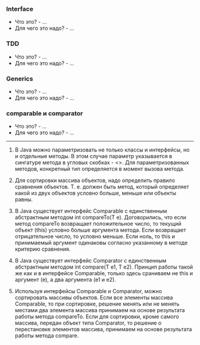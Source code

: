 ### Interface
- Что это? - ...
- Для чего это надо? - ...

### TDD
- Что это? - ...
- Для чего это надо? - ...

### Generics
- Что это? - ...
- Для чего это надо? - ...

### comparable и comparator
- Что это? - ...
- Для чего это надо? - ...



__________________________

1. В Java можно параметризовать не только классы и интерфейсы, но и отдельные методы. 
В этом случае параметр указывается в сингатуре метода в угловых скобках - <>. 
Для параметризованных методов, конкретный тип определяется в момент вызова метода.

2. Для сортировки массива объектов, надо определить правило сравнения объектов. 
Т. е. должен быть метод, который определяет какой из двух объектов условно больше, меньше или объекты равны.

3. В Java существует интерфейс Comparable<T> с единственным абстрактным методом int compareTo(T e). 
Договорились, что если метод compareTo возвращает положительное число, то текущий объект (this) 
условно больше аргумента метода. Если возвращает отрицательное число, то условно меньше. 
Если ноль, то this и принимаемый аргумент одинаковы согласно указанному в методе критерию сравнения.

4. В Java существует интерфейс Comparator<T> с единственным абстрактным методом int compare(T e1, T e2). 
Принцип работы такой же как и в интерфейсе Comparable, только здесь сраниваем не this и аргумент (е), 
а два аргумента (е1 и е2). 

5. Используя интерфейсы Comparable и Comparator, можно сортировать массивы объектов. 
Если все элементы массива Comparable, то при сортировке, решение менять или не менять 
местами два элемента массива принимаем на основе результата работы метода compareTo. 
Если для сортировки, кроме самого массива, передан объект типа Comparator, то решение о 
перестановке элементов массива, принимаем на основе результата работы метода compare.